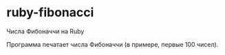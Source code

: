 # ruby-fibonacci
Числа Фибоначчи на Ruby

Программа печатает числа Фибоначчи (в примере, первые 100 чисел).
